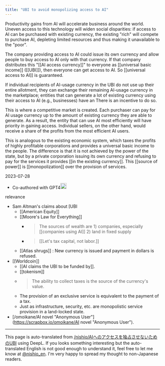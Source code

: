```yaml
---
title: "UBI to avoid monopolizing access to AI"
---
```


Productivity gains from AI will accelerate business around the world. Uneven access to this technology will widen social disparities: if access to AI can be purchased with existing currency, the existing "rich" will compete to purchase AI, depleting limited resources and thus making it unavailable to the "poor".

The company providing access to AI could issue its own currency and allow people to buy access to AI only with that currency. If that company distributes this "[[AI access currency]]" to everyone as [[universal basic income]] ([[UBI]]), then everyone can get access to AI. So [[universal access to AI]] is guaranteed.

If individual recipients of AI-usage currency in the UBI do not use up their entire allotment, they can exchange their remaining AI-usage currency in the marketplace; entities that can generate a lot of existing currency using their access to AI (e.g., businesses) have an There is an incentive to do so.

This is where a competitive market is created. Each purchaser can pay for AI usage currency up to the amount of existing currency they are able to generate. As a result, the entity that can use AI most efficiently will have priority in gaining access. Individual sellers, on the other hand, would receive a share of the profits from the most efficient AI users.

This is analogous to the existing economic system, which taxes the profits of highly profitable corporations and provides a universal basic income to the people. The difference is that it is not achieved by the power of the state, but by a private corporation issuing its own currency and refusing to pay for the services it provides [[in the existing currency]]. This [[source of power]] is [[monopolization]] over the provision of services.

2023-07-28
- Co-authored with GPT4<img src='https://scrapbox.io/api/pages/nishio-en/nishio/icon' alt='nishio.icon' height="19.5"/>

relevance
- Sam Altman's claims about [UBI
    - [[American Equity]]
    - [[Moore's Law for Everything]]
        - > The sources of wealth are 1) companies, especially [[companies using AI]] 2) land in fixed supply
        - >  [[Let's tax capital, not labor.]]
    - [[Atlas shrugs]] : New currency is issued and payment in dollars is refused.
- [[Worldcoin]]
    - [[AI claims the UBI to be funded by]].
    - [[tokenism]]
    - > The ability to collect taxes is the source of the currency's value.
    - The provision of an exclusive service is equivalent to the payment of a tax.
    - Just as infrastructure, security, etc. are monopolistic service provision in a land-locked state.
- [/omoikane/AI novel "Anonymous User"](https://scrapbox.io/omoikane/AI novel "Anonymous User").

---
This page is auto-translated from [/nishio/AIへのアクセスを独占させないためのUBI](https://scrapbox.io/nishio/AIへのアクセスを独占させないためのUBI) using DeepL. If you looks something interesting but the auto-translated English is not good enough to understand it, feel free to let me know at [@nishio_en](https://twitter.com/nishio_en). I'm very happy to spread my thought to non-Japanese readers.